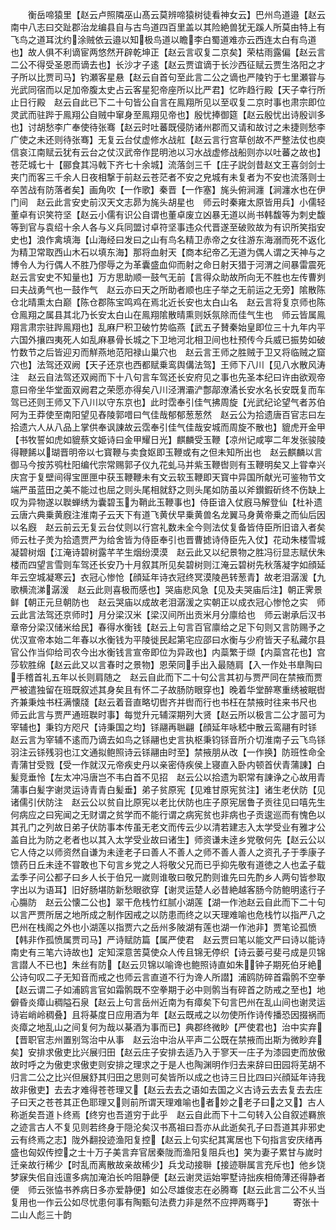 <!-- { "loadSidebar": true } -->
　　衡岳啼猿里【赵云卢照隣巫山髙云莫辨啼猿树徒看神女云】巴州鸟道邉【赵云南中八志曰交趾郡治龙编县自与古鸟道四百里盖以其险絶兽犹无蹊人所莫由特上有飞鸟之道耳沈约涂贼依云邉以知极鸟道以瞻李白蜀道难亦云西连太白有鸟道也】故人俱不利谪宦两悠然开辟乾坤正【赵云言収复二京矣】荣枯雨露偏【赵云言二公不得受圣恩而谪去也】长沙才子逺【赵云贾谊谪于长沙西征赋云贾生洛阳之才子所以比贾司马】钓瀬客星悬【赵云自首句至此言二公之谪也严陵钓于七里瀬甞与光武同宿而以足加帝腹太史占云客星犯帝座所以比严君】忆昨趋行殿【天子幸行所止日行殿　赵云自此已下二十句皆公自言在鳯翔所见以至収复二京时事也肃宗即位灵武而驻跸于鳯翔公自贼中窜身至鳯翔见帝也】殷忧捧御筵【赵云殷忧出诗殷训多也】讨胡愁李广奉使待张骞【赵云时吐蕃既侵防诸州郡而又请和故讨之未捷则愁李广使之未还则待张骞】无复云台仗虚修水战舡【赵云言行宫草创故不严整法仗也庾信哀江南赋云犹有云台之仗汉武帝作昆明池以习水战虚修战船则亦以吐蕃之故也】苍茫城七十【郦食其冯戟下齐七十余城】流落剑三千【庄子説剑昔赵文王喜剑剑士夹门而客三千余人日夜相撃于前赵云苍茫者不安之皃城有未复者为不安也流落则士卒苦战有防落者矣】画角吹【一作歌】秦晋【一作塞】旄头俯涧瀍【涧瀍水也在伊门间　赵云此言安史前汉天文志昴为旄头胡星也　师云时秦雍太原皆用兵】小儒轻董卓有识笑符坚【赵云小儒有识公自谓也董卓废立凶暴无道以尚书韩馥等为刺史馥等到官与袁绍十余人各与义兵同盟讨卓符坚事违众代晋遂至破败故为有识所笑指安史也】浪作禽填海【山海经曰发曰之山有鸟名精卫赤帝之女往游东海溺而死不返化为精卫常取西山木石以填东海】那将血射天【商本纪帝乙无道为偶人谓之天神与之博令人为行偶人不胜乃僇辱之为革囊盛血仰而射之命日射天猎于河渭之间暴雷震死　赵云言安史不知量也】万方思助顺一鼓气无前【言得众助故所向无不胜也左传曹刿曰夫战勇气也一鼓作气　赵云亦曰天之所助者顺也庄子举之无前运之无旁】隂散陈仓北晴熏太白巅【陈仓郡陈宝鸣鸡在焉北近长安也太白山名　赵云言将复京师也陈仓鳯翔之属县其北乃长安太白山在鳯翔隂散晴熏则妖氛除而佳气生也　师云皆属鳯翔言肃宗驻跸鳯翔也】乱麻尸积卫破竹势临燕【武五子賛秦始皇即位三十九年内平六国外攘四夷死人如乱麻暴骨长城之下卫地河北相卫间也杜预传今兵威已振势如破竹数节之后皆迎刃而觧燕地范阳禄山巢穴也　赵云言王师之胜贼于卫又将临贼之窟穴也】法驾还双阙【天子还京也西都赋乗鸾舆傋法驾】王师下八川【见八水散风涛注　赵云自法驾还双阙而下十八句言车驾还长安府见之事也先圣本纪曰许由欲观帝意曰帝坐华堂面双阙君之荣愿亦得矣八川泾渭灞浐鄷鄗潦潏长安水名长安既复而车驾已还则王师又下八川以守东京也】此时霑奉引佳气拂周旋【光武纪论望气者苏伯阿为王莽使至南阳望见舂陵郭唶曰气佳哉郁郁葱葱然　赵云公为拾遗唐百官志曰左拾遗六人从八品上掌供奉讽諌故云霑奉引佳气佳哉安城而周旋不散也】貔虎开金甲【书牧誓如虎如貔蔡文姫诗曰金甲耀日光】麒麟受玉鞭【凉州记咸寕二年发张骏陵得鞭餙以瑚晋明帝以七寳鞭与卖食妪即玉鞭或有之但未知所出也　赵云麒麟以言御马今按苏鸮杜阳编代宗常赐郭子仪九花虬马并紫玉鞭辔则有玉鞭明矣又上甞幸兴庆宫于复壁间得宝匣匣中获玉鞭鞭未有文云软玉鞭即天寳中异国所献光可鉴物节文端严虽蓝田之美不能过也屈之则头尾相就舒之则头尾如防虽以斧鑚鍜斫终不伤缺上叹为异物遂以聫蝉绣为囊碧玉为鞘此玉鞭事也】侍臣谙入仗廐马解登仙【杜补遗云唐六典乗黄廐注淮南子云天下有道飞黄伏早乗黄兽名龙翼马身黄帝乗之而仙后因以名廐　赵云前云无复云台仗则以行宫礼数未全今则法仗复备皆侍臣所旧谙入者矣　师云杜子羙为拾遗贾严为给舍皆为侍臣奉引也晋曹摅诗侍臣先入仗】花动朱楼雪城凝碧树烟【江淹诗碧树露芊芊生烟纷漠漠　赵云此又以纪景物之胜冯衍显志赋伏朱楼而四望言雪则车驾还长安乃十月叙其所见矣碧树则江淹云碧树先秋落凝字如顔延年云空城凝寒云】衣冠心惨怆【顔延年诗衣冠终冥漠陵邑转葱青】故老泪潺湲【九歌横流涕潺湲　赵云此则喜极而感也】哭庙悲风急【见及夫哭庙后注】朝正霁景鲜【朝正元旦朝防也　赵云哭庙以成故老泪潺湲之实朝正以成衣冠心惨怆之实　师云此言法驾还京师时】月分梁汉米【梁汉间所出贡米月分廪给也　师云谢承后汉书章帝分梁汉储米给民】春得水衡钱【赵云上句言百官廪给之足下句则又言防赐予之优汉宣帝本始二年春以水衡钱为平陵徙民起第宅应邵曰水衡与少府皆天子私藏尔县官公作当仰给司农今出水衡钱言宣帝即位为异政也】内蘂繁于缬【内蘂宫花也】宫莎软胜绵【赵云此又以言春时之景物】恩荣同手出入最随肩【入一作处书臯陶曰手稽首礼五年以长则肩随之　赵云自此而下二十句公言其初与贾严同在禁掖而贾严被遣独留在班既叙述其身矣且有怀二子故肠防眼穿也】晚着华堂醉寒重绣被眠辔齐兼秉烛书枉满懐牋【赵云着音直略切辔齐并辔而行也书枉在禁掖时往来书尺也　师云此言与贾严通班聫时事】每觉升元辅深期列大贤【赵云所以极言二公才噐可为宰辅也】秉钧方咫尺【诗秉国之均】铩翮再聮翩【顔延年咏嵇中散云鸾翮有时铩　赵云言为宰辅不逺而乃谪去如鸟之铩翮也史言执枢秉钧铩音所介切淮南子云飞鸟铩羽注云铩残羽也江文通拟鲍照诗云铩翮由时至】禁掖朋从改【一作换】防班性命全青蒲甘受戮【受一作就汉元帝疾史丹以亲密侍疾侯上寝直入卧内顿首伏青蒲諌】白髪竞垂怜【左太冲冯唐岂不韦白首不见招　赵云公以拾遗为职常有諌诤之心故用青蒲事白髪字谢灵运诗青青白髪垂】弟子贫原宪【见难甘原宪贫注】诸生老伏防【见诸儒引伏防注　赵云公以贫自比原宪以老比伏防也庄子原宪居鲁子贡往见曰嘻先生何病应之曰宪闻之无财谓之贫学而不能行谓之病宪贫也非病也子贡逡巡而有愧色以其孔门之列故日弟子伏防事本传虽无老文而传云少以清若建志入太学受业有雅才公盖自比为防之老者也以其入太学受业故曰诸生】师资谦未逹乡党敬何先【赵云公以它人侍之以师资然自谦为未逹老子曰善人不善人之师不善人善人之资孔子于季康子馈药日丘未逹不甞敢也下句言乡党之人将敬父兄而已乎抑先敬有道徳之人也孟子载孟季子问公都子曰乡人长于伯兄一嵗则谁敬曰敬兄酌则谁先曰先酌乡人两句皆参取字出以为语耳】旧好肠堪防新愁眼欲穿【谢灵运楚人必昔絶越客肠今防鲍明逺行子心膓防　赵云公懐二公也】翠干危栈竹红腻小湖莲【湖一作池赵云自此而下二十句以言严贾所居之地所成之制作因戒之以防患而终之以天理难喻也危栈竹以指严八之巴州在栈阁之外也小湖莲以指贾六之岳州多陂湖有莲也湖一作池非】贾笔论孤愤【韩非作孤愤属贾司马】严诗赋防篇【属严使君　赵云贾曰笔以能文严曰诗以能诗南史有三笔六诗故也】定知深意苦莫使众人传且锦无停织【诗云蒌弓斐弓成是贝锦言譛人不已也】朱丝有防【赵云贝锦以喻谗也鲍照诗直如朱钟子期死伯牙絶公诗句叹二子无知音而戒之也师云言直道不行为谗人所譛】浦鸥防碎首霜鹘不空拳【赵云谓二子如浦鸥言官如霜鹘既不空拳期于必中则鹘当有碎首之防戒之至也】地僻昏炎瘴山稠隘石泉【赵云上句言岳州近南为有瘴矣下句言巴州在乱山间也谢灵运诗岩峭岭稠叠】且将棊度日应用酒为年【赵云既戒之以勿使所作诗传播恐因掇祸而炎瘴之地乱山之间复何为哉以棊酒为事而已】典郡终微眇【严使君也】治中实弃【晋职官志州置别驾治中从事　赵云治中治从平声二公既在禁掖而出斯为微眇弃矣】安排求傲吏比兴展归田【赵云庄子安排去适乃入于寥天一庄子为漆园吏而放傲故时呼之为傲吏求傲吏则安排之理求之于是人也陶渊明作归去来辞曰田园将芜胡不归言二公之比兴但展舒其归田之思则可矣皆所以成之也诗三日比四曰兴顔延年诗我故非傲吏】去去才难得苍苍理又【赵云去去之语如去国之义古诗云去去复去去庄子曰天之苍苍其正色耶理又则前所谓天理难喻也者妙之老子曰之又】古人称逝矣吾道卜终焉【终穷也吾道穷于此乎　赵云自此而下十二句转入公自叙述羇旅之迹言古人不复见则若终身于隠沦矣汉书髙祖曰吾亦从此逝矣孔子曰吾道其非邪史云有终焉之志】陇外翻投迹渔阳复控【赵云上句实纪其寓居也下句指言安庆绪再盛也匈奴传控之士十万子美言弃官居秦陇而渔阳复阻兵也】笑为妻子累甘与嵗时迁亲故行稀少【时乱而离散故亲故稀少】兵戈动接聨【接迹聨属言充斥也】他乡饶梦寐失佀自迍邅多病加淹泊长吟阻静便【赵云谢灵运始寕墅诗拙疾相倚薄还得静者便　师云张恊书养病日多亦爱静便】如公尽雄俊志在必腾骞【赵云此言二公不乆当复用也一作云公如尽忧患何事有陶甄句法费力非是然不应押两骞乎】
　　寄张十二山人彪三十韵

